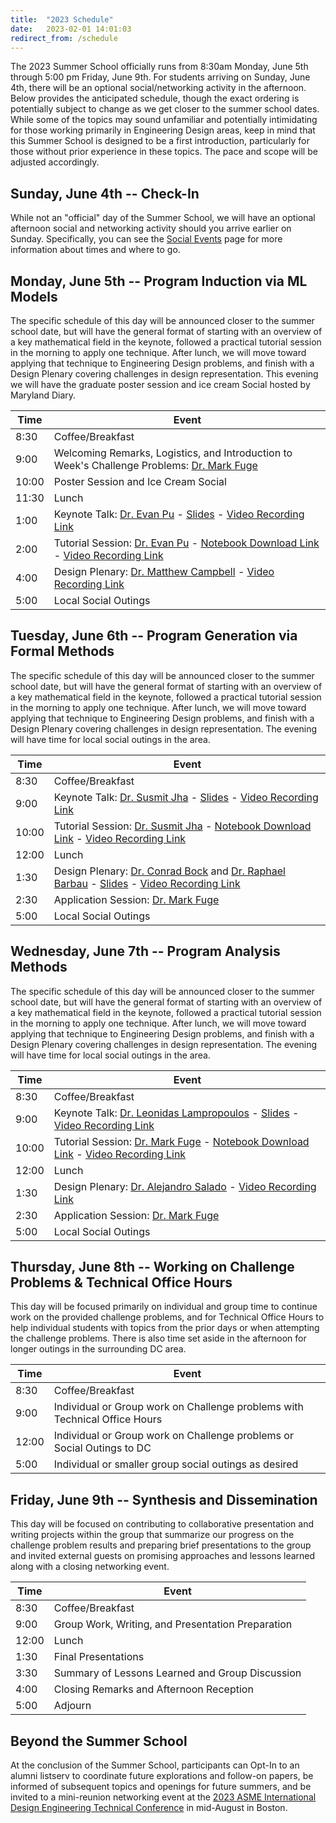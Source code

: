 ```yaml
---
title:  "2023 Schedule"
date:   2023-02-01 14:01:03
redirect_from: /schedule
---
```


The 2023 Summer School officially runs from 8:30am Monday, June 5th through 5:00 pm Friday, June 9th. For students arriving on Sunday, June 4th, there will be an optional social/networking activity in the afternoon. Below provides the anticipated schedule, though the exact ordering is potentially subject to change as we get closer to the summer school dates. While some of the topics may sound unfamiliar and potentially intimidating for those working primarily in Engineering Design areas, keep in mind that this Summer School is designed to be a first introduction, particularly for those without prior experience in these topics. The pace and scope will be adjusted accordingly.

## Sunday, June 4th -- Check-In

While not an "official" day of the Summer School, we will have an optional afternoon social and networking activity should you arrive earlier on Sunday. Specifically, you can see the [Social Events](../social_events) page for more information about times and where to go.

## Monday, June 5th -- Program Induction via ML Models
The specific schedule of this day will be announced closer to the summer school date, but will have the general format of starting with an overview of a key mathematical field in the keynote, followed a practical tutorial session in the morning to apply one technique. After lunch, we will move toward applying that technique to Engineering Design problems, and finish with a Design Plenary covering challenges in design representation. This evening we will have the graduate poster session and ice cream Social hosted by Maryland Diary.

| Time  | Event  |
|---|---|
| 8:30 | Coffee/Breakfast |
| 9:00 | Welcoming Remarks, Logistics, and Introduction to Week's Challenge Problems: [Dr. Mark Fuge](https://enme.umd.edu/clark/faculty/539/Mark-D-Fuge)  |
| 10:00 | Poster Session and Ice Cream Social|
| 11:30 | Lunch |
| 1:00  | Keynote Talk: [Dr. Evan Pu](https://evanthebouncy.github.io/) - [Slides](https://docs.google.com/presentation/d/1KVrlstzxFy4fOmy8HGPN3ydOWLdFAi46gMU-94ytyuk/edit?usp=sharing) - [Video Recording Link](https://umd.zoom.us/rec/share/uebB5_80xjhl24lbx7Epk1FfRW7hryGLpMhUAZmmwT-ilTuWvN3tQVyfe_PKSFJF.jYH6iKFr30Vcr4ze?startTime=1685984478000)|
| 2:00 | Tutorial Session: [Dr. Evan Pu](https://evanthebouncy.github.io/) - [Notebook Download Link](https://drive.google.com/drive/folders/1j8Mh5ZYqBLEyfm44htaDvEGxsYmHhbFZ?usp=sharing) - [Video Recording Link](https://umd.zoom.us/rec/share/uebB5_80xjhl24lbx7Epk1FfRW7hryGLpMhUAZmmwT-ilTuWvN3tQVyfe_PKSFJF.jYH6iKFr30Vcr4ze?startTime=1685989789000) |
| 4:00 | Design Plenary: [Dr. Matthew Campbell](https://design.engr.oregonstate.edu/campbell) - [Video Recording Link]() |
| 5:00 | Local Social Outings |

## Tuesday, June 6th -- Program Generation via Formal Methods
The specific schedule of this day will be announced closer to the summer school date, but will have the general format of starting with an overview of a key mathematical field in the keynote, followed a practical tutorial session in the morning to apply one technique. After lunch, we will move toward applying that technique to Engineering Design problems, and finish with a Design Plenary covering challenges in design representation. The evening will have time for local social outings in the area.

| Time  | Event  |
|---|---|
| 8:30  | Coffee/Breakfast |
| 9:00  | Keynote Talk: [Dr. Susmit Jha](https://susmitjha.github.io/) - [Slides](https://drive.google.com/file/d/1ISXrgUDNrT8mqzOwqY5j_aACmR3s1U-c/view?usp=sharing) - [Video Recording Link](https://umd.zoom.us/rec/share/iJHJ-eM9cSj6VAdAegrdBLOdI9PZvUSABpP6YuHVCbnUA6dkeq4ekqDiCR_-KT2S.kv87zAI45_HwHyFo?startTime=1686056810000) |
| 10:00 | Tutorial Session: [Dr. Susmit Jha](https://susmitjha.github.io/) - [Notebook Download Link](https://drive.google.com/drive/folders/1MZnJMU0C3N1WMtST72KMGykHP7p58aNW?usp=sharing) - [Video Recording Link]() |
| 12:00 | Lunch |
| 1:30  | Design Plenary:  [Dr. Conrad Bock](https://www.nist.gov/people/conrad-bock) and [Dr. Raphael Barbau](https://www.nist.gov/people/raphael-barbau) - [Slides](https://drive.google.com/file/d/1fHNAodvBti7_V0aHKjfF2ckdtOzHzU5B/view?usp=sharing) - [Video Recording Link]() |
| 2:30  | Application Session:  [Dr. Mark Fuge](https://enme.umd.edu/clark/faculty/539/Mark-D-Fuge)|
| 5:00  | Local Social Outings |

## Wednesday, June 7th -- Program Analysis Methods
The specific schedule of this day will be announced closer to the summer school date, but will have the general format of starting with an overview of a key mathematical field in the keynote, followed a practical tutorial session in the morning to apply one technique. After lunch, we will move toward applying that technique to Engineering Design problems, and finish with a Design Plenary covering challenges in design representation. The evening will have time for local social outings in the area.

| Time  | Event  |
|---|---|
| 8:30  | Coffee/Breakfast |
| 9:00  | Keynote Talk: [Dr. Leonidas Lampropoulos](https://lemonidas.github.io/) - [Slides](https://drive.google.com/file/d/1M1FqU5GvaxHpEmm7HH0NgGgeogHTMGNJ/view?usp=sharing) - [Video Recording Link](https://umd.zoom.us/rec/share/t0YoA_YKBbuBAg3TeCYB21zjxJq6NP469zZz37N7KjhH0BpoXWcTk08CUfXz594Q.lEirsHPqGv5fmGlt?startTime=1686143162000) |
| 10:00 | Tutorial Session: [Dr. Mark Fuge](https://enme.umd.edu/clark/faculty/539/Mark-D-Fuge) - [Notebook Download Link](https://drive.google.com/drive/folders/1E33G6nA54foMNYn1_jMNfGFN39Zx2CXI?usp=sharing) - [Video Recording Link]() |
| 12:00 | Lunch |
| 1:30  | Design Plenary: [Dr. Alejandro Salado](https://sie.engineering.arizona.edu/faculty-staff/faculty/alejandro-salado) - [Video Recording Link]() |
| 2:30  | Application Session: [Dr. Mark Fuge](https://enme.umd.edu/clark/faculty/539/Mark-D-Fuge) |
| 5:00  | Local Social Outings |

## Thursday, June 8th -- Working on Challenge Problems & Technical Office Hours
This day will be focused primarily on individual and group time to continue work on the provided challenge problems, and for Technical Office Hours to help individual students with topics from the prior days or when attempting the challenge problems. There is also time set aside in the afternoon for longer outings in the surrounding DC area.

| Time  | Event  |
|---|---|
| 8:30 | Coffee/Breakfast |
| 9:00  | Individual or Group work on Challenge problems with Technical Office Hours  |
| 12:00 | Individual or Group work on Challenge problems or Social Outings to DC |
| 5:00 | Individual or smaller group social outings as desired |

## Friday, June 9th -- Synthesis and Dissemination
This day will be focused on contributing to collaborative presentation and writing projects within the group that summarize our progress on the challenge problem results and preparing brief presentations to the group and invited external guests on promising approaches and lessons learned along with a closing networking event.

| Time  | Event  |
|---|---|
| 8:30  | Coffee/Breakfast |
| 9:00  | Group Work, Writing, and Presentation Preparation |
| 12:00 | Lunch  |
| 1:30  | Final Presentations |
| 3:30  | Summary of Lessons Learned and Group Discussion |
| 4:00  | Closing Remarks and Afternoon Reception |
| 5:00  | Adjourn |


## Beyond the Summer School

At the conclusion of the Summer School, participants can Opt-In to an alumni listserv to coordinate future explorations and follow-on papers, be informed of subsequent topics and openings for future summers, and be invited to a mini-reunion networking event at the [2023 ASME International Design Engineering Technical Conference](https://event.asme.org/IDETC-CIE) in mid-August in Boston.
